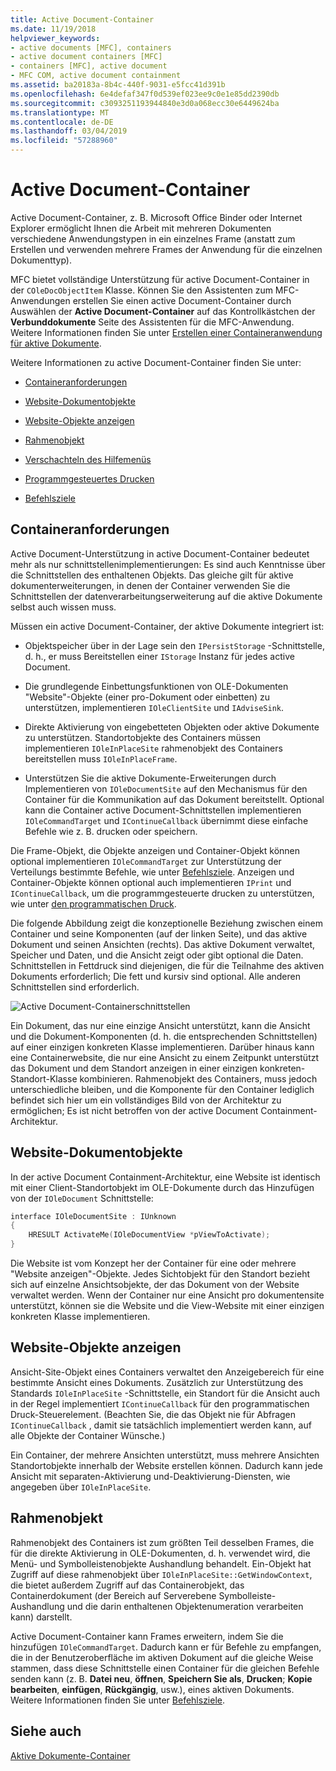 ```yaml
---
title: Active Document-Container
ms.date: 11/19/2018
helpviewer_keywords:
- active documents [MFC], containers
- active document containers [MFC]
- containers [MFC], active document
- MFC COM, active document containment
ms.assetid: ba20183a-8b4c-440f-9031-e5fcc41d391b
ms.openlocfilehash: 6e4defaf347f0d539ef023ee9c0e1e85dd2390db
ms.sourcegitcommit: c3093251193944840e3d0a068ecc30e6449624ba
ms.translationtype: MT
ms.contentlocale: de-DE
ms.lasthandoff: 03/04/2019
ms.locfileid: "57288960"
---
```

# <a name="active-document-containers"></a>Active Document-Container

Active Document-Container, z. B. Microsoft Office Binder oder Internet Explorer ermöglicht Ihnen die Arbeit mit mehreren Dokumenten verschiedene Anwendungstypen in ein einzelnes Frame (anstatt zum Erstellen und verwenden mehrere Frames der Anwendung für die einzelnen Dokumenttyp).

MFC bietet vollständige Unterstützung für active Document-Container in der `COleDocObjectItem` Klasse. Können Sie den Assistenten zum MFC-Anwendungen erstellen Sie einen active Document-Container durch Auswählen der **Active Document-Container** auf das Kontrollkästchen der **Verbunddokumente** Seite des Assistenten für die MFC-Anwendung. Weitere Informationen finden Sie unter [Erstellen einer Containeranwendung für aktive Dokumente](../mfc/creating-an-active-document-container-application.md).

Weitere Informationen zu active Document-Container finden Sie unter:

- [Containeranforderungen](#container_requirements)

- [Website-Dokumentobjekte](#document_site_objects)

- [Website-Objekte anzeigen](#view_site_objects)

- [Rahmenobjekt](#frame_object)

- [Verschachteln des Hilfemenüs](../mfc/help-menu-merging.md)

- [Programmgesteuertes Drucken](../mfc/programmatic-printing.md)

- [Befehlsziele](../mfc/message-handling-and-command-targets.md)

##  <a name="container_requirements"></a> Containeranforderungen

Active Document-Unterstützung in active Document-Container bedeutet mehr als nur schnittstellenimplementierungen: Es sind auch Kenntnisse über die Schnittstellen des enthaltenen Objekts. Das gleiche gilt für aktive dokumenterweiterungen, in denen der Container verwenden Sie die Schnittstellen der datenverarbeitungserweiterung auf die aktive Dokumente selbst auch wissen muss.

Müssen ein active Document-Container, der aktive Dokumente integriert ist:

- Objektspeicher über in der Lage sein den `IPersistStorage` -Schnittstelle, d. h., er muss Bereitstellen einer `IStorage` Instanz für jedes active Document.

- Die grundlegende Einbettungsfunktionen von OLE-Dokumenten "Website"-Objekte (einer pro-Dokument oder einbetten) zu unterstützen, implementieren `IOleClientSite` und `IAdviseSink`.

- Direkte Aktivierung von eingebetteten Objekten oder aktive Dokumente zu unterstützen. Standortobjekte des Containers müssen implementieren `IOleInPlaceSite` rahmenobjekt des Containers bereitstellen muss `IOleInPlaceFrame`.

- Unterstützen Sie die aktive Dokumente-Erweiterungen durch Implementieren von `IOleDocumentSite` auf den Mechanismus für den Container für die Kommunikation auf das Dokument bereitstellt. Optional kann die Container active Document-Schnittstellen implementieren `IOleCommandTarget` und `IContinueCallback` übernimmt diese einfache Befehle wie z. B. drucken oder speichern.

Die Frame-Objekt, die Objekte anzeigen und Container-Objekt können optional implementieren `IOleCommandTarget` zur Unterstützung der Verteilungs bestimmte Befehle, wie unter [Befehlsziele](../mfc/message-handling-and-command-targets.md). Anzeigen und Container-Objekte können optional auch implementieren `IPrint` und `IContinueCallback`, um die programmgesteuerte drucken zu unterstützen, wie unter [den programmatischen Druck](../mfc/programmatic-printing.md).

Die folgende Abbildung zeigt die konzeptionelle Beziehung zwischen einem Container und seine Komponenten (auf der linken Seite), und das aktive Dokument und seinen Ansichten (rechts). Das aktive Dokument verwaltet, Speicher und Daten, und die Ansicht zeigt oder gibt optional die Daten. Schnittstellen in Fettdruck sind diejenigen, die für die Teilnahme des aktiven Dokuments erforderlich; Die fett und kursiv sind optional. Alle anderen Schnittstellen sind erforderlich.

![Active Document-Containerschnittstellen](../mfc/media/vc37gj1.gif "Active Document-Container-Schnittstellen")

Ein Dokument, das nur eine einzige Ansicht unterstützt, kann die Ansicht und die Dokument-Komponenten (d. h. die entsprechenden Schnittstellen) auf einer einzigen konkreten Klasse implementieren. Darüber hinaus kann eine Containerwebsite, die nur eine Ansicht zu einem Zeitpunkt unterstützt das Dokument und dem Standort anzeigen in einer einzigen konkreten-Standort-Klasse kombinieren. Rahmenobjekt des Containers, muss jedoch unterschiedliche bleiben, und die Komponente für den Container lediglich befindet sich hier um ein vollständiges Bild von der Architektur zu ermöglichen; Es ist nicht betroffen von der active Document Containment-Architektur.

##  <a name="document_site_objects"></a> Website-Dokumentobjekte

In der active Document Containment-Architektur, eine Website ist identisch mit einer Client-Standortobjekt im OLE-Dokumente durch das Hinzufügen von der `IOleDocument` Schnittstelle:

```cpp
interface IOleDocumentSite : IUnknown
{
    HRESULT ActivateMe(IOleDocumentView *pViewToActivate);
}
```

Die Website ist vom Konzept her der Container für eine oder mehrere "Website anzeigen"-Objekte. Jedes Sichtobjekt für den Standort bezieht sich auf einzelne Ansichtsobjekte, der das Dokument von der Website verwaltet werden. Wenn der Container nur eine Ansicht pro dokumentensite unterstützt, können sie die Website und die View-Website mit einer einzigen konkreten Klasse implementieren.

##  <a name="view_site_objects"></a> Website-Objekte anzeigen

Ansicht-Site-Objekt eines Containers verwaltet den Anzeigebereich für eine bestimmte Ansicht eines Dokuments. Zusätzlich zur Unterstützung des Standards `IOleInPlaceSite` -Schnittstelle, ein Standort für die Ansicht auch in der Regel implementiert `IContinueCallback` für den programmatischen Druck-Steuerelement. (Beachten Sie, die das Objekt nie für Abfragen `IContinueCallback` , damit sie tatsächlich implementiert werden kann, auf alle Objekte der Container Wünsche.)

Ein Container, der mehrere Ansichten unterstützt, muss mehrere Ansichten Standortobjekte innerhalb der Website erstellen können. Dadurch kann jede Ansicht mit separaten-Aktivierung und-Deaktivierung-Diensten, wie angegeben über `IOleInPlaceSite`.

##  <a name="frame_object"></a> Rahmenobjekt

Rahmenobjekt des Containers ist zum größten Teil desselben Frames, die für die direkte Aktivierung in OLE-Dokumenten, d. h. verwendet wird, die Menü- und Symbolleistenobjekte Aushandlung behandelt. Ein-Objekt hat Zugriff auf diese rahmenobjekt über `IOleInPlaceSite::GetWindowContext`, die bietet außerdem Zugriff auf das Containerobjekt, das Containerdokument (der Bereich auf Serverebene Symbolleiste-Aushandlung und die darin enthaltenen Objektenumeration verarbeiten kann) darstellt.

Active Document-Container kann Frames erweitern, indem Sie die hinzufügen `IOleCommandTarget`. Dadurch kann er für Befehle zu empfangen, die in der Benutzeroberfläche im aktiven Dokument auf die gleiche Weise stammen, dass diese Schnittstelle einen Container für die gleichen Befehle senden kann (z. B. **Datei neu**, **öffnen**,  **Speichern Sie als**, **Drucken**; **Kopie bearbeiten**, **einfügen**, **Rückgängig**, usw.), eines aktiven Dokuments. Weitere Informationen finden Sie unter [Befehlsziele](../mfc/message-handling-and-command-targets.md).

## <a name="see-also"></a>Siehe auch

[Aktive Dokumente-Container](../mfc/active-document-containment.md)
